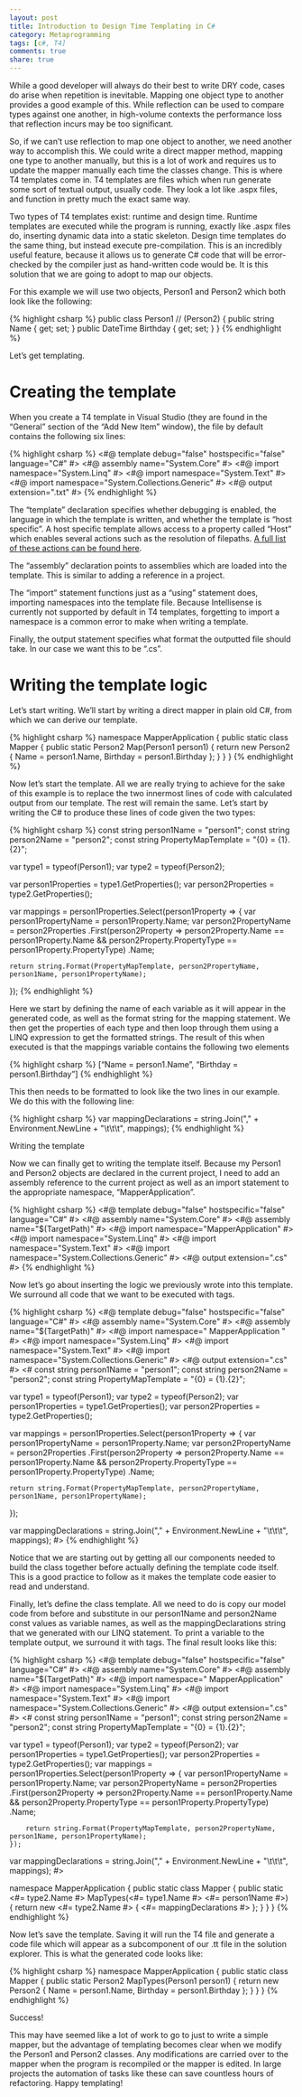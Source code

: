 ```yaml
---
layout: post
title: Introduction to Design Time Templating in C#
category: Metaprogramming
tags: [c#, T4]
comments: true
share: true
---
```

While a good developer will always do their best to write DRY code, cases do arise when repetition is inevitable. Mapping one object type to another provides a good example of this. While reflection can be used to compare types against one another, in high-volume contexts the performance loss that reflection incurs may be too significant.

So, if we can’t use reflection to map one object to another, we need another way to accomplish this. We could write a direct mapper method, mapping one type to another manually, but this is a lot of work and requires us to update the mapper manually each time the classes change. This is where T4 templates come in.
<a id="more"></a><a id="more-92"></a>
T4 templates are files which when run generate some sort of textual output, usually code. They look a lot like .aspx files, and function in pretty much the exact same way.

Two types of T4 templates exist: runtime and design time. Runtime templates are executed while the program is running, exactly like .aspx files do, inserting dynamic data into a static skeleton. Design time templates do the same thing, but instead execute pre-compilation. This is an incredibly useful feature, because it allows us to generate C# code that will be error-checked by the compiler just as hand-written code would be. It is this solution that we are going to adopt to map our objects.

For this example we will use two objects, Person1 and Person2 which both look like the following:

{% highlight csharp %}
public class Person1 // (Person2)
{
    public string Name { get; set; }
    public DateTime Birthday { get; set; }
}
{% endhighlight %}

Let’s get templating.

# Creating the template

When you create a T4 template in Visual Studio (they are found in the “General” section of the “Add New Item” window), the file by default contains the following six lines:

{% highlight csharp %}
<#@ template debug="false" hostspecific="false" language="C#" #>
<#@ assembly name="System.Core" #>
<#@ import namespace="System.Linq" #>
<#@ import namespace="System.Text" #>
<#@ import namespace="System.Collections.Generic" #>
<#@ output extension=".txt" #>
{% endhighlight %}

The “template” declaration specifies whether debugging is enabled, the language in which the template is written, and whether the template is “host specific”. A host specific template allows access to a property called “Host” which enables several actions such as the resolution of filepaths. [A full list of these actions can be found here](http://msdn.microsoft.com/en-us/library/microsoft.visualstudio.texttemplating.itexttemplatingenginehost.aspx).

The “assembly” declaration points to assemblies which are loaded into the template. This is similar to adding a reference in a project.

The “import” statement functions just as a “using” statement does, importing namespaces into the template file. Because Intellisense is currently not supported by default in T4 templates, forgetting to import a namespace is a common error to make when writing a template.

Finally, the output statement specifies what format the outputted file should take. In our case we want this to be “.cs”.

# Writing the template logic

Let’s start writing. We’ll start by writing a direct mapper in plain old C#, from which we can derive our template.

{% highlight csharp %}
namespace MapperApplication
{
    public static class Mapper
    {
        public static Person2 Map(Person1 person1)
        {
            return new Person2
            {
                Name = person1.Name,
                Birthday = person1.Birthday
            };
        }
    }
}
{% endhighlight %}

Now let’s start the template. All we are really trying to achieve for the sake of this example is to replace the two innermost lines of code with calculated output from our template. The rest will remain the same. Let’s start by writing the C# to produce these lines of code given the two types:

{% highlight csharp %}
const string person1Name = "person1";
const string person2Name = "person2";
const string PropertyMapTemplate = "{0} = {1}.{2}";

var type1 = typeof(Person1);
var type2 = typeof(Person2);

var person1Properties = type1.GetProperties();
var person2Properties = type2.GetProperties();

var mappings = person1Properties.Select(person1Property =>
{
    var person1PropertyName = person1Property.Name;
    var person2PropertyName = person2Properties
        .First(person2Property => person2Property.Name == person1Property.Name
            &amp;&amp; person2Property.PropertyType == person1Property.PropertyType)
        .Name;

    return string.Format(PropertyMapTemplate, person2PropertyName, person1Name, person1PropertyName);
});
{% endhighlight %}

Here we start by defining the name of each variable as it will appear in the generated code, as well as the format string for the mapping statement. We then get the properties of each type and then loop through them using a LINQ expression to get the formatted strings. The result of this when executed is that the mappings variable contains the following two elements

{% highlight csharp %}
[“Name = person1.Name”, “Birthday = person1.Birthday”]
{% endhighlight %}

This then needs to be formatted to look like the two lines in our example. We do this with the following line:

{% highlight csharp %}
var mappingDeclarations = string.Join("," + Environment.NewLine + "\t\t\t", mappings);
{% endhighlight %}

Writing the template

Now we can finally get to writing the template itself. Because my Person1 and Person2 objects are declared in the current project, I need to add an assembly reference to the current project as well as an import statement to the appropriate namespace, “MapperApplication”.

{% highlight csharp %}
<#@ template debug="false" hostspecific="false" language="C#" #>
<#@ assembly name="System.Core" #>
<#@ assembly name="$(TargetPath)" #>
<#@ import namespace="MapperApplication" #>
<#@ import namespace="System.Linq" #>
<#@ import namespace="System.Text" #>
<#@ import namespace="System.Collections.Generic" #>
<#@ output extension=".cs" #>
{% endhighlight %}

Now let’s go about inserting the logic we previously wrote into this template. We surround all code that we want to be executed with tags.

{% highlight csharp %}
<#@ template debug="false" hostspecific="false" language="C#" #>
<#@ assembly name="System.Core" #>
<#@ assembly name="$(TargetPath)" #>
<#@ import namespace=" MapperApplication " #>
<#@ import namespace="System.Linq" #>
<#@ import namespace="System.Text" #>
<#@ import namespace="System.Collections.Generic" #>
<#@ output extension=".cs" #>
<#
const string person1Name = "person1";
const string person2Name = "person2";
const string PropertyMapTemplate = "{0} = {1}.{2}";

var type1 = typeof(Person1);
var type2 = typeof(Person2);
var person1Properties = type1.GetProperties();
var person2Properties = type2.GetProperties();

var mappings = person1Properties.Select(person1Property =>
{
    var person1PropertyName = person1Property.Name;
    var person2PropertyName = person2Properties
        .First(person2Property => person2Property.Name == person1Property.Name
            &amp;&amp; person2Property.PropertyType == person1Property.PropertyType)
        .Name;

    return string.Format(PropertyMapTemplate, person2PropertyName, person1Name, person1PropertyName);
});

var mappingDeclarations = string.Join("," + Environment.NewLine + "\t\t\t", mappings);
#>
{% endhighlight %}

Notice that we are starting out by getting all our components needed to build the class together before actually defining the template code itself. This is a good practice to follow as it makes the template code easier to read and understand.

Finally, let’s define the class template. All we need to do is copy our model code from before and substitute in our person1Name and person2Name const values as variable names, as well as the mappingDeclarations string that we generated with our LINQ statement. To print a variable to the template output, we surround it with tags. The final result looks like this:

{% highlight csharp %}
<#@ template debug="false" hostspecific="false" language="C#" #>
<#@ assembly name="System.Core" #>
<#@ assembly name="$(TargetPath)" #>
<#@ import namespace=" MapperApplication" #>
<#@ import namespace="System.Linq" #>
<#@ import namespace="System.Text" #>
<#@ import namespace="System.Collections.Generic" #>
<#@ output extension=".cs" #>
<#
const string person1Name = "person1";
const string person2Name = "person2";
const string PropertyMapTemplate = "{0} = {1}.{2}";

var type1 = typeof(Person1);
var type2 = typeof(Person2);
var person1Properties = type1.GetProperties();
var person2Properties = type2.GetProperties();
var mappings = person1Properties.Select(person1Property =>
    {
        var person1PropertyName = person1Property.Name;
        var person2PropertyName = person2Properties
            .First(person2Property => person2Property.Name == person1Property.Name
                &amp;&amp; person2Property.PropertyType == person1Property.PropertyType)
            .Name;

        return string.Format(PropertyMapTemplate, person2PropertyName, person1Name, person1PropertyName);
    });

var mappingDeclarations = string.Join("," + Environment.NewLine + "\t\t\t", mappings);
#>

namespace MapperApplication
{
    public static class Mapper
    {
        public static <#= type2.Name #> MapTypes(<#= type1.Name #> <#= person1Name #>)
        {
            return new <#= type2.Name #>
            {
                <#= mappingDeclarations #>
            };
        }
    }
}
{% endhighlight %}

Now let’s save the template. Saving it will run the T4 file and generate a code file which will appear as a subcomponent of our .tt file in the solution explorer. This is what the generated code looks like:

{% highlight csharp %}
namespace MapperApplication
{
    public static class Mapper
    {
        public static Person2 MapTypes(Person1 person1)
        {
            return new Person2
            {
                Name = person1.Name,
                Birthday = person1.Birthday
            };
        }
    }
}
{% endhighlight %}

Success!

This may have seemed like a lot of work to go to just to write a simple mapper, but the advantage of templating becomes clear when we modify the Person1 and Person2 classes. Any modifications are carried over to the mapper when the program is recompiled or the mapper is edited. In large projects the automation of tasks like these can save countless hours of refactoring. Happy templating!

